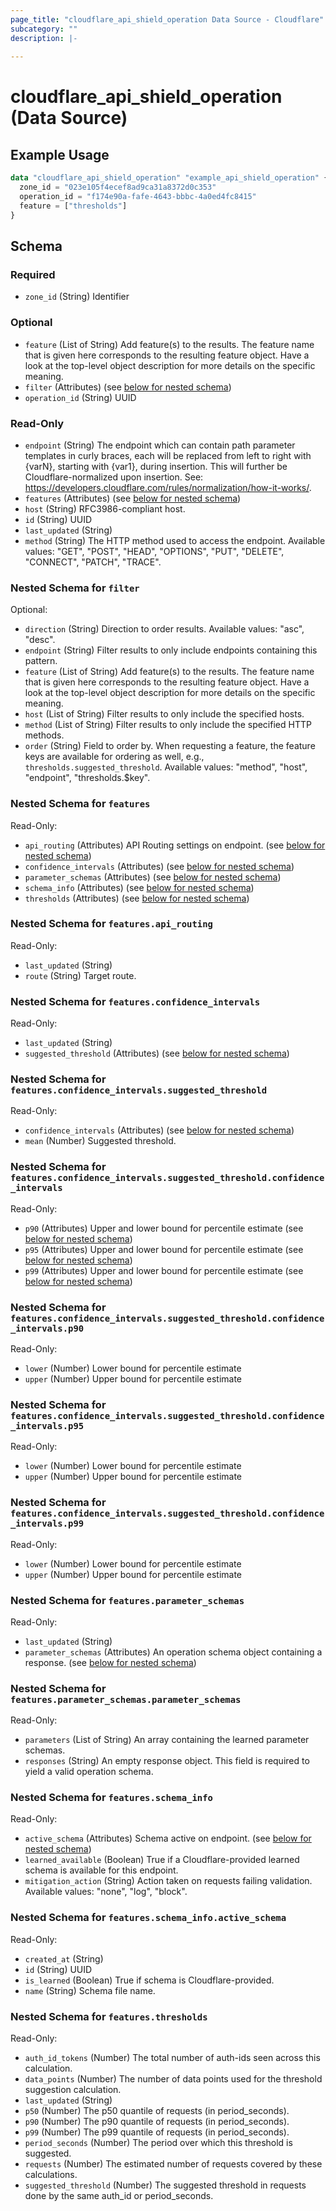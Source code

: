 ```yaml
---
page_title: "cloudflare_api_shield_operation Data Source - Cloudflare"
subcategory: ""
description: |-
  
---
```


# cloudflare_api_shield_operation (Data Source)



## Example Usage

```terraform
data "cloudflare_api_shield_operation" "example_api_shield_operation" {
  zone_id = "023e105f4ecef8ad9ca31a8372d0c353"
  operation_id = "f174e90a-fafe-4643-bbbc-4a0ed4fc8415"
  feature = ["thresholds"]
}
```

<!-- schema generated by tfplugindocs -->
## Schema

### Required

- `zone_id` (String) Identifier

### Optional

- `feature` (List of String) Add feature(s) to the results. The feature name that is given here corresponds to the resulting feature object. Have a look at the top-level object description for more details on the specific meaning.
- `filter` (Attributes) (see [below for nested schema](#nestedatt--filter))
- `operation_id` (String) UUID

### Read-Only

- `endpoint` (String) The endpoint which can contain path parameter templates in curly braces, each will be replaced from left to right with {varN}, starting with {var1}, during insertion. This will further be Cloudflare-normalized upon insertion. See: https://developers.cloudflare.com/rules/normalization/how-it-works/.
- `features` (Attributes) (see [below for nested schema](#nestedatt--features))
- `host` (String) RFC3986-compliant host.
- `id` (String) UUID
- `last_updated` (String)
- `method` (String) The HTTP method used to access the endpoint.
Available values: "GET", "POST", "HEAD", "OPTIONS", "PUT", "DELETE", "CONNECT", "PATCH", "TRACE".

<a id="nestedatt--filter"></a>
### Nested Schema for `filter`

Optional:

- `direction` (String) Direction to order results.
Available values: "asc", "desc".
- `endpoint` (String) Filter results to only include endpoints containing this pattern.
- `feature` (List of String) Add feature(s) to the results. The feature name that is given here corresponds to the resulting feature object. Have a look at the top-level object description for more details on the specific meaning.
- `host` (List of String) Filter results to only include the specified hosts.
- `method` (List of String) Filter results to only include the specified HTTP methods.
- `order` (String) Field to order by. When requesting a feature, the feature keys are available for ordering as well, e.g., `thresholds.suggested_threshold`.
Available values: "method", "host", "endpoint", "thresholds.$key".


<a id="nestedatt--features"></a>
### Nested Schema for `features`

Read-Only:

- `api_routing` (Attributes) API Routing settings on endpoint. (see [below for nested schema](#nestedatt--features--api_routing))
- `confidence_intervals` (Attributes) (see [below for nested schema](#nestedatt--features--confidence_intervals))
- `parameter_schemas` (Attributes) (see [below for nested schema](#nestedatt--features--parameter_schemas))
- `schema_info` (Attributes) (see [below for nested schema](#nestedatt--features--schema_info))
- `thresholds` (Attributes) (see [below for nested schema](#nestedatt--features--thresholds))

<a id="nestedatt--features--api_routing"></a>
### Nested Schema for `features.api_routing`

Read-Only:

- `last_updated` (String)
- `route` (String) Target route.


<a id="nestedatt--features--confidence_intervals"></a>
### Nested Schema for `features.confidence_intervals`

Read-Only:

- `last_updated` (String)
- `suggested_threshold` (Attributes) (see [below for nested schema](#nestedatt--features--confidence_intervals--suggested_threshold))

<a id="nestedatt--features--confidence_intervals--suggested_threshold"></a>
### Nested Schema for `features.confidence_intervals.suggested_threshold`

Read-Only:

- `confidence_intervals` (Attributes) (see [below for nested schema](#nestedatt--features--confidence_intervals--suggested_threshold--confidence_intervals))
- `mean` (Number) Suggested threshold.

<a id="nestedatt--features--confidence_intervals--suggested_threshold--confidence_intervals"></a>
### Nested Schema for `features.confidence_intervals.suggested_threshold.confidence_intervals`

Read-Only:

- `p90` (Attributes) Upper and lower bound for percentile estimate (see [below for nested schema](#nestedatt--features--confidence_intervals--suggested_threshold--confidence_intervals--p90))
- `p95` (Attributes) Upper and lower bound for percentile estimate (see [below for nested schema](#nestedatt--features--confidence_intervals--suggested_threshold--confidence_intervals--p95))
- `p99` (Attributes) Upper and lower bound for percentile estimate (see [below for nested schema](#nestedatt--features--confidence_intervals--suggested_threshold--confidence_intervals--p99))

<a id="nestedatt--features--confidence_intervals--suggested_threshold--confidence_intervals--p90"></a>
### Nested Schema for `features.confidence_intervals.suggested_threshold.confidence_intervals.p90`

Read-Only:

- `lower` (Number) Lower bound for percentile estimate
- `upper` (Number) Upper bound for percentile estimate


<a id="nestedatt--features--confidence_intervals--suggested_threshold--confidence_intervals--p95"></a>
### Nested Schema for `features.confidence_intervals.suggested_threshold.confidence_intervals.p95`

Read-Only:

- `lower` (Number) Lower bound for percentile estimate
- `upper` (Number) Upper bound for percentile estimate


<a id="nestedatt--features--confidence_intervals--suggested_threshold--confidence_intervals--p99"></a>
### Nested Schema for `features.confidence_intervals.suggested_threshold.confidence_intervals.p99`

Read-Only:

- `lower` (Number) Lower bound for percentile estimate
- `upper` (Number) Upper bound for percentile estimate





<a id="nestedatt--features--parameter_schemas"></a>
### Nested Schema for `features.parameter_schemas`

Read-Only:

- `last_updated` (String)
- `parameter_schemas` (Attributes) An operation schema object containing a response. (see [below for nested schema](#nestedatt--features--parameter_schemas--parameter_schemas))

<a id="nestedatt--features--parameter_schemas--parameter_schemas"></a>
### Nested Schema for `features.parameter_schemas.parameter_schemas`

Read-Only:

- `parameters` (List of String) An array containing the learned parameter schemas.
- `responses` (String) An empty response object. This field is required to yield a valid operation schema.



<a id="nestedatt--features--schema_info"></a>
### Nested Schema for `features.schema_info`

Read-Only:

- `active_schema` (Attributes) Schema active on endpoint. (see [below for nested schema](#nestedatt--features--schema_info--active_schema))
- `learned_available` (Boolean) True if a Cloudflare-provided learned schema is available for this endpoint.
- `mitigation_action` (String) Action taken on requests failing validation.
Available values: "none", "log", "block".

<a id="nestedatt--features--schema_info--active_schema"></a>
### Nested Schema for `features.schema_info.active_schema`

Read-Only:

- `created_at` (String)
- `id` (String) UUID
- `is_learned` (Boolean) True if schema is Cloudflare-provided.
- `name` (String) Schema file name.



<a id="nestedatt--features--thresholds"></a>
### Nested Schema for `features.thresholds`

Read-Only:

- `auth_id_tokens` (Number) The total number of auth-ids seen across this calculation.
- `data_points` (Number) The number of data points used for the threshold suggestion calculation.
- `last_updated` (String)
- `p50` (Number) The p50 quantile of requests (in period_seconds).
- `p90` (Number) The p90 quantile of requests (in period_seconds).
- `p99` (Number) The p99 quantile of requests (in period_seconds).
- `period_seconds` (Number) The period over which this threshold is suggested.
- `requests` (Number) The estimated number of requests covered by these calculations.
- `suggested_threshold` (Number) The suggested threshold in requests done by the same auth_id or period_seconds.


